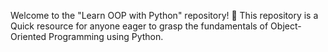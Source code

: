 Welcome to the "Learn OOP with Python" repository! 🐍 This repository is a Quick resource for anyone eager to grasp the fundamentals of Object-Oriented Programming using Python. 
